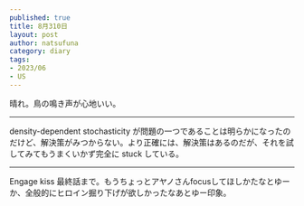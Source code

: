 ```yaml
--- 
published: true
title: 8月310日
layout: post
author: natsufuna
category: diary
tags: 
- 2023/06
- US
---
```


晴れ。鳥の鳴き声が心地いい。

---

density-dependent stochasticity が問題の一つであることは明らかになったのだけど、解決策がみつからない。より正確には、解決策はあるのだが、それを試してみてもうまくいかず完全に stuck している。

---

Engage kiss 最終話まで。もうちょっとアヤノさんfocusしてほしかたなとゆーか、全般的にヒロイン掘り下げが欲しかったなあとゆー印象。